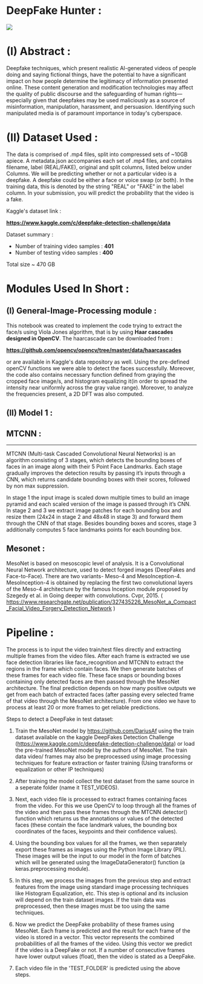 # DeepFake Hunter : 

![](https://github.com/omkardw23/DeepFake-Detection/blob/master/Images%20for%20readme/fake_image_title.jpg)

# (I) Abstract : 

Deepfake techniques, which present realistic AI-generated videos of people doing and saying fictional things,  have the potential to have a significant impact on how people determine the legitimacy of information presented online. These content generation and modification technologies may affect the quality of public discourse and the safeguarding of  human rights—especially given that deepfakes may be used maliciously as a source of misinformation, manipulation, harassment, and  persuasion.  Identifying such manipulated media is of paramount importance in today's cyberspace.  

# (II) Dataset Used : 

The data is comprised of .mp4 files, split into compressed sets of ~10GB apiece. A metadata.json accompanies each set of .mp4 files, and contains filename, label (REAL/FAKE), original and split columns, listed below under Columns. We will be predicting whether or not a particular video is a deepfake. A deepfake could be either a face or voice swap (or both). In the training data, this is denoted by the string "REAL" or "FAKE" in the label column. In your submission, you will predict the probability that the video is a fake.

Kaggle's dataset link : 

**https://www.kaggle.com/c/deepfake-detection-challenge/data**

Dataset summary : 
* Number of training video samples : **401**
* Number of testing video samples : **400**

Total size ~ 470 GB

# Modules Used In Short : 

## (I) General-Image-Processing module : 

This notebook was created to implement the code trying to extract the face/s using Viola Jones algorithm, that is by using **Haar cascades designed in OpenCV**. The haarcascade can be downloaded from :

**https://github.com/opencv/opencv/tree/master/data/haarcascades**

or are available in Kaggle's data repository as well. Using the pre-defined openCV functions we were able to detect the faces successfully. 
Moreover, the code also contains necessary function defined from graying the cropped face image/s, and histogram equalizing it(in order to spread the intensity near uniformly across the gray value range). Moreover, to analyze the frequencies present, a 2D DFT was also computed. 

## (II) Model 1 :

## MTCNN :
--------
MTCNN (Multi-task Cascaded Convolutional Neural Networks) is an algorithm consisting of 3 stages, which detects the bounding 
boxes of faces in an image along with their 5 Point Face Landmarks. Each stage gradually improves the detection results by passing it’s inputs through a CNN, which returns candidate bounding boxes with their scores, followed by non max suppression.

In stage 1 the input image is scaled down multiple times to build an image pyramid and each scaled version of the image is passed through it’s CNN. In stage 2 and 3 we extract image patches for each bounding box and resize them (24x24 in stage 2 and 48x48 in stage 3) and forward them through the CNN of that stage. Besides bounding boxes and scores, stage 3 additionally computes 5 face landmarks points for each bounding box. 


## Mesonet : 
MesoNet is based on mesoscopic level of analysis. It is a Convolutional Neural Network architecture, used to detect forged images (DeepFakes and Face-to-Face). There are two variants- Meso-4 and MesoInception-4. MesoInception-4 is obtained by replacing the first two convolutional layers of the Meso-4 architecture by the famous Inception module proposed by Szegedy et al. in Going deeper with convolutions. Cvpr, 2015.
( https://www.researchgate.net/publication/327435226_MesoNet_a_Compact_Facial_Video_Forgery_Detection_Network )

# Pipeline :
The process is to input the video train/test files directly and extracting multiple frames from the video files. After each frame is extracted we use face detection libraries like face_recognition and MTCNN to extract the regions in the frame which contain faces. We then generate batches of these frames for each video file. These face snaps or bounding boxes containing only detected faces are then passed through the MesoNet architecture. The final prediction depends on how many positive outputs we get from each batch of extracted faces (after passing every selected frame of that video through the MesoNet architecture). From one video we have to process at least 20 or more frames to get reliable predictions.

Steps to detect a DeepFake in test dataset: 

1. Train the MesoNet model by https://github.com/DariusAf using the train dataset available on the kaggle DeepFakes Detection Challenge (https://www.kaggle.com/c/deepfake-detection-challenge/data) or load the pre-trained MesoNet model by the authors of MesoNet. The train data video/ frames may also be preprocessed using image processing techniques for feature extraction or faster training (Using transforms or equalization or other IP techniques)

2. After training the model collect the test dataset from the same source in a seperate folder (name it TEST_VIDEOS).

3. Next, each video file is processed to extract frames containing faces from the video. For this we use OpenCV to loop through all the frames of the video and then pass these frames through the MTCNN detector() function which returns us the annotations or values of the detected faces (these contain the face landmark values, the bounding box coordinates of the faces, keypoints and their confidence values).

4. Using the bounding box values for all the frames, we then separately export these frames as images using the Python Image Library (PIL). These images will be the input to our model in the form of batches which will be generated using the ImageDataGenerator() function (a keras.preprocessing module).

5. In this step, we process the images from the previous step and extract features from the image using standard image processing techniques like Histogram Equalization, etc. This step is optional and its inclusion will depend on the train dataset images. If the train data was preprocessed, then these images must be too using the same techniques.

6. Now we predict the DeepFake probability of these frames using MesoNet. Each frame is predicted and the result for each frame of the video is stored in a vector. This vector represents the combined probabilities of all the frames of the video. Using this vector we predict if the video is a DeepFake or not. If a number of consecutive frames have lower output values (float), then the video is stated as a DeepFake.  

7. Each video file in the 'TEST_FOLDER' is predicted using the above steps.







